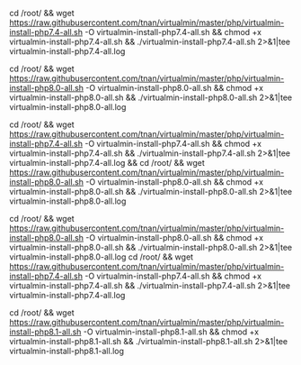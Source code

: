 cd /root/ && wget https://raw.githubusercontent.com/tnan/virtualmin/master/php/virtualmin-install-php7.4-all.sh -O virtualmin-install-php7.4-all.sh && chmod +x virtualmin-install-php7.4-all.sh && ./virtualmin-install-php7.4-all.sh 2>&1|tee virtualmin-install-php7.4-all.log

cd /root/ && wget https://raw.githubusercontent.com/tnan/virtualmin/master/php/virtualmin-install-php8.0-all.sh -O virtualmin-install-php8.0-all.sh && chmod +x virtualmin-install-php8.0-all.sh && ./virtualmin-install-php8.0-all.sh 2>&1|tee virtualmin-install-php8.0-all.log

cd /root/ && wget https://raw.githubusercontent.com/tnan/virtualmin/master/php/virtualmin-install-php7.4-all.sh -O virtualmin-install-php7.4-all.sh && chmod +x virtualmin-install-php7.4-all.sh && ./virtualmin-install-php7.4-all.sh 2>&1|tee virtualmin-install-php7.4-all.log && cd /root/ && wget https://raw.githubusercontent.com/tnan/virtualmin/master/php/virtualmin-install-php8.0-all.sh -O virtualmin-install-php8.0-all.sh && chmod +x virtualmin-install-php8.0-all.sh && ./virtualmin-install-php8.0-all.sh 2>&1|tee virtualmin-install-php8.0-all.log

cd /root/ && wget https://raw.githubusercontent.com/tnan/virtualmin/master/php/virtualmin-install-php8.0-all.sh -O virtualmin-install-php8.0-all.sh && chmod +x virtualmin-install-php8.0-all.sh && ./virtualmin-install-php8.0-all.sh 2>&1|tee virtualmin-install-php8.0-all.log
cd /root/ && wget https://raw.githubusercontent.com/tnan/virtualmin/master/php/virtualmin-install-php7.4-all.sh -O virtualmin-install-php7.4-all.sh && chmod +x virtualmin-install-php7.4-all.sh && ./virtualmin-install-php7.4-all.sh 2>&1|tee virtualmin-install-php7.4-all.log

cd /root/ && wget https://raw.githubusercontent.com/tnan/virtualmin/master/php/virtualmin-install-php8.1-all.sh -O virtualmin-install-php8.1-all.sh && chmod +x virtualmin-install-php8.1-all.sh && ./virtualmin-install-php8.1-all.sh 2>&1|tee virtualmin-install-php8.1-all.log
